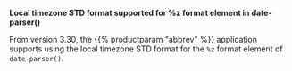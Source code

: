 ---
---
<!-- DISCLAIMER: This file is based on the syslog-ng Open Source Edition documentation https://github.com/balabit/syslog-ng-ose-guides/commit/2f4a52ee61d1ea9ad27cb4f3168b95408fddfdf2 and is used under the terms of The syslog-ng Open Source Edition Documentation License. The file has been modified by Axoflow. -->
**Local timezone STD format supported for %z format element in date-parser()**

From version 3.30, the {{% productparam "abbrev" %}} application supports using the local timezone STD format for the `%z` format element of `date-parser()`.
